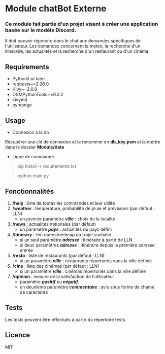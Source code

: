 # Module chatBot Externe
### Ce module fait partie d'un projet visant à créer une application basée sur le modèle Discord.

Il doit pouvoir répondre dans le chat aux demandes spécifiques de l'utilisateur.
Les demandes concernent la météo, la recherche d'un itinéraire, les actualités et la recherche d'un restaurant ou d'un cinéma.
## Requirements
- Python3 or later
- requests~=2.26.0
- Kivy~=2.0.0
- OSMPythonTools~=0.3.2
- kivymd
- pymongo

## Usage


- Connexion à la db

Récupérer une clé de connexion et la renommer en **db_key.pem** et la mettre dans le dossier **Module/data**

- Ligne de commande
> pip install -r requirements.txt
> 
>python main.py


## Fonctionnalités
1. **/help** : liste de toutes les commandes et leur utilité
2. **/weather** : température, probabilité de pluie et prévisions (par défaut : LLN)
   * un premier paramètre ***ville*** : choix de la localité
3. **/news** : actualités nationales (par défaut)
   * un paramètre ***pays*** : actualités du pays défini
4. **/itinerary** : lien openstreetmap du trajet souhaité
   * si un seul paramètre ***adresse*** : itinéraire à partir de LLN
   * si deux paramètres ***adresse*** : itinéraire depuis la première adresse entrée
5. **/resto** : liste de restaurants (par défaut : LLN)
   * si un paramètre ***ville*** : restaurants répertoriés dans la ville définie
6. **/cine** : liste des cinémas (par défaut : LLN)
   * si un paramètre ***ville*** : cinémas répertoriés dans la ville définie
7. **/opinion** : mesure de la satisfaction de l'utilisateur
   * paramètre ***positif*** ou ***négatif*** 
   * un deuxième paramètre ***commentaire*** : avis sous forme de chaine de caractères

## Tests
Les tests peuvent être effectués à partir du répertoire tests

## Licence
MIT





